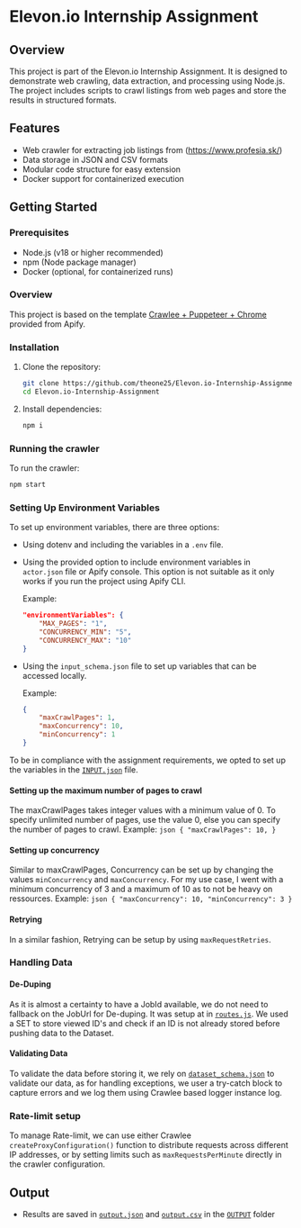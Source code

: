 # Elevon.io Internship Assignment

## Overview
This project is part of the Elevon.io Internship Assignment. It is designed to demonstrate web crawling, data extraction, and processing using Node.js. The project includes scripts to crawl listings from web pages and store the results in structured formats.

## Features
- Web crawler for extracting job listings from (https://www.profesia.sk/)
- Data storage in JSON and CSV formats
- Modular code structure for easy extension
- Docker support for containerized execution

## Getting Started

### Prerequisites
- Node.js (v18 or higher recommended)
- npm (Node package manager)
- Docker (optional, for containerized runs)

### Overview
This project is based on the template [Crawlee + Puppeteer + Chrome](https://apify.com/templates/js-crawlee-puppeteer-chrome) provided from Apify.


### Installation

1. Clone the repository:
	```sh
	git clone https://github.com/theone25/Elevon.io-Internship-Assignment.git
	cd Elevon.io-Internship-Assignment
	```
2. Install dependencies:
	```sh
	npm i
	```

### Running the crawler
To run the crawler:
```sh
npm start
```

### Setting Up Environment Variables
To set up environment variables, there are three options:
- Using dotenv and including the variables in a `.env` file.
- Using the provided option to include environment variables in `actor.json` file or Apify console. This option is not suitable as it only works if you run the project using Apify CLI.

    Example:
    ```json
    "environmentVariables": {
        "MAX_PAGES": "1",
        "CONCURRENCY_MIN": "5",
        "CONCURRENCY_MAX": "10"
    }
    ```
- Using the `input_schema.json` file to set up variables that can be accessed locally.

    Example:
    ```json
    {
        "maxCrawlPages": 1,
        "maxConcurrency": 10,
        "minConcurrency": 1
    }
    ```
To be in compliance with the assignment requirements, we opted to set up the variables in the [`INPUT.json`](storage/key_value_stores/default/INPUT.json) file.

#### Setting up the maximum number of pages to crawl
The maxCrawlPages takes integer values with a minimum value of 0.
To specify unlimited number of pages, use the value 0, else you can specify the number of pages to crawl.
    Example:
        ```json
        {
            "maxCrawlPages": 10,
        }
        ```

#### Setting up concurrency
Similar to maxCrawlPages, Concurrency can be set up by changing the values `minConcurrency` and `maxConcurrency`.
For my use case, I went with a minimum concurrency of 3 and a maximum of 10 as to not be heavy on ressources.
    Example:
        ```json
        {
            "maxConcurrency": 10,
            "minConcurrency": 3
        }
        ```

#### Retrying
In a similar fashion, Retrying can be setup by using `maxRequestRetries`.

### Handling Data

#### De-Duping
As it is almost a certainty to have a JobId available, we do not need to fallback on the JobUrl for De-duping.
It was setup at in [`routes.js`](src/routes.js). We used a SET to store viewed ID's and check if an ID is not already stored before pushing data to the Dataset.

#### Validating Data
To validate the data before storing it, we rely on [`dataset_schema.json`](/.actor/dataset_schema.json) to validate our data,
as for handling exceptions, we user a try-catch block to capture errors and we log them using Crawlee based logger instance log.

### Rate-limit setup
To manage Rate-limit, we can use either Crawlee `createProxyConfiguration()` function to distribute requests across different IP addresses, or by setting limits such as `maxRequestsPerMinute` directly in the crawler configuration.

## Output

- Results are saved in [`output.json`](/OUTPUT/output.json) and [`output.csv`](/OUTPUT/output.csv) in the [`OUTPUT`](/OUTPUT) folder

